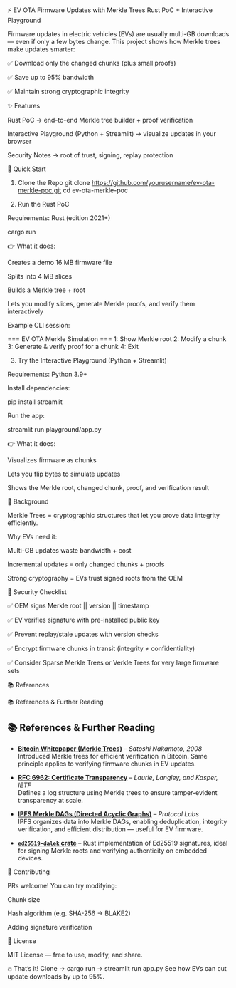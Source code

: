 ⚡ EV OTA Firmware Updates with Merkle Trees
Rust PoC + Interactive Playground

Firmware updates in electric vehicles (EVs) are usually multi-GB downloads — even if only a few bytes change.
This project shows how Merkle trees make updates smarter:

✅ Download only the changed chunks (plus small proofs)

✅ Save up to 95% bandwidth

✅ Maintain strong cryptographic integrity

✨ Features

Rust PoC → end-to-end Merkle tree builder + proof verification

Interactive Playground (Python + Streamlit) → visualize updates in your browser

Security Notes → root of trust, signing, replay protection

🚀 Quick Start
1. Clone the Repo
git clone https://github.com/yourusername/ev-ota-merkle-poc.git
cd ev-ota-merkle-poc

2. Run the Rust PoC

Requirements: Rust (edition 2021+)

cargo run


👉 What it does:

Creates a demo 16 MB firmware file

Splits into 4 MB slices

Builds a Merkle tree + root

Lets you modify slices, generate Merkle proofs, and verify them interactively

Example CLI session:

=== EV OTA Merkle Simulation ===
1: Show Merkle root
2: Modify a chunk
3: Generate & verify proof for a chunk
4: Exit

3. Try the Interactive Playground (Python + Streamlit)

Requirements: Python 3.9+

Install dependencies:

pip install streamlit


Run the app:

streamlit run playground/app.py


👉 What it does:

Visualizes firmware as chunks

Lets you flip bytes to simulate updates

Shows the Merkle root, changed chunk, proof, and verification result

📖 Background

Merkle Trees = cryptographic structures that let you prove data integrity efficiently.

Why EVs need it:

Multi-GB updates waste bandwidth + cost

Incremental updates = only changed chunks + proofs

Strong cryptography = EVs trust signed roots from the OEM

🔐 Security Checklist

✅ OEM signs Merkle root || version || timestamp

✅ EV verifies signature with pre-installed public key

✅ Prevent replay/stale updates with version checks

✅ Encrypt firmware chunks in transit (integrity ≠ confidentiality)

✅ Consider Sparse Merkle Trees or Verkle Trees for very large firmware sets

📚 References

📚 References & Further Reading

## 📚 References & Further Reading  

- **[Bitcoin Whitepaper (Merkle Trees)](https://bitcoin.org/bitcoin.pdf)** – *Satoshi Nakamoto, 2008*  
  Introduced Merkle trees for efficient verification in Bitcoin. Same principle applies to verifying firmware chunks in EV updates.  

- **[RFC 6962: Certificate Transparency](https://datatracker.ietf.org/doc/html/rfc6962)** – *Laurie, Langley, and Kasper, IETF*  
  Defines a log structure using Merkle trees to ensure tamper-evident transparency at scale.  

- **[IPFS Merkle DAGs (Directed Acyclic Graphs)](https://ipfs.io)** – *Protocol Labs*  
  IPFS organizes data into Merkle DAGs, enabling deduplication, integrity verification, and efficient distribution — useful for EV firmware.  

- **[`ed25519-dalek` crate](https://crates.io/crates/ed25519-dalek)** – Rust implementation of Ed25519 signatures, ideal for signing Merkle roots and verifying authenticity on embedded devices.  


🤝 Contributing

PRs welcome! You can try modifying:

Chunk size

Hash algorithm (e.g. SHA-256 → BLAKE2)

Adding signature verification

📜 License

MIT License — free to use, modify, and share.

🔥 That’s it!
Clone → cargo run → streamlit run app.py
See how EVs can cut update downloads by up to 95%.
